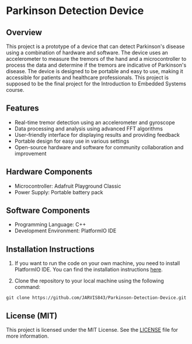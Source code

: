 # Parkinson Detection Device

## Overview
This project is a prototype of a device that can detect Parkinson's disease using a combination of hardware and software. The device uses an accelerometer to measure the tremors of the hand and a microcontroller to process the data and determine if the tremors are indicative of Parkinson's disease. The device is designed to be portable and easy to use, making it accessible for patients and healthcare professionals. This project is supposed to be the final project for the Introduction to Embedded Systems course.
## Features
- Real-time tremor detection using an accelerometer and gyroscope
- Data processing and analysis using advanced FFT algorithms
- User-friendly interface for displaying results and providing feedback
- Portable design for easy use in various settings
- Open-source hardware and software for community collaboration and improvement
## Hardware Components
- Microcontroller: Adafruit Playground Classic
- Power Supply: Portable battery pack

## Software Components
- Programming Language: C++
- Development Environment: PlatformIO IDE

## Installation Instructions
1. If you want to run the code on your own machine, you need to install PlatformIO IDE. You can find the installation instructions [here](https://docs.platformio.org/en/latest/ide/vscode.html#installation).

2. Clone the repository to your local machine using the following command:
```
git clone https://github.com/JARVIS843/Parkinson-Detection-Device.git
```

## License (MIT)
This project is licensed under the MIT License. See the [LICENSE](LICENSE) file for more information.
